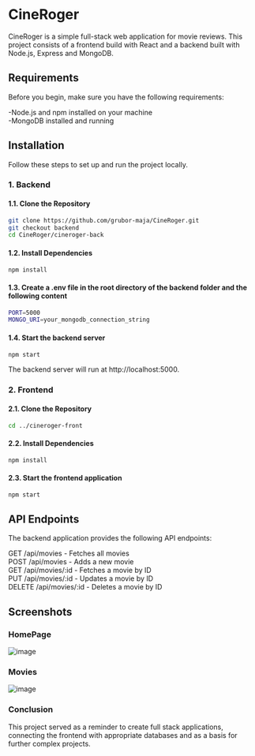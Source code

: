 # CineRoger

CineRoger is a simple full-stack web application for movie reviews. This project consists of a frontend build with React and a backend built with Node.js, Express and MongoDB.

## Requirements

Before you begin, make sure you have the following requirements:

-Node.js and npm installed on your machine<br/>
-MongoDB installed and running

## Installation

Follow these steps to set up and run the project locally.

### 1. Backend

#### 1.1. Clone the Repository

```bash
git clone https://github.com/grubor-maja/CineRoger.git
git checkout backend
cd CineRoger/cineroger-back
```

#### 1.2. Install Dependencies

```bash
npm install
```

#### 1.3. Create a .env file in the root directory of the backend folder and the following content

```bash
PORT=5000
MONGO_URI=your_mongodb_connection_string
```

#### 1.4. Start the backend server

```bash
npm start
```

The backend server will run at http://localhost:5000.

### 2. Frontend

#### 2.1. Clone the Repository

```bash
cd ../cineroger-front
```

#### 2.2. Install Dependencies

```bash
npm install
```
#### 2.3. Start the frontend application

```bash
npm start
```

## API Endpoints

The backend application provides the following API endpoints:

GET /api/movies - Fetches all movies<br/>
POST /api/movies - Adds a new movie<br/>
GET /api/movies/:id - Fetches a movie by ID<br/>
PUT /api/movies/:id - Updates a movie by ID<br/>
DELETE /api/movies/:id - Deletes a movie by ID<br/>

## Screenshots

### HomePage

![image](https://github.com/user-attachments/assets/ec756b13-e994-4ab5-ac2b-387ed9b378a6)

### Movies

![image](https://github.com/user-attachments/assets/5cb2c24e-6d5f-4dba-afda-8cb6f35ccece)

### Conclusion

This project served as a reminder to create full stack applications, connecting the frontend with appropriate databases and as a basis for further complex projects.




